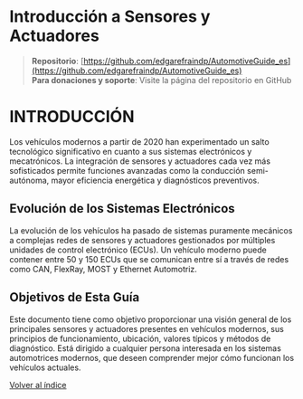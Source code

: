 # Introducción a Sensores y Actuadores

> **Repositorio**: [https://github.com/edgarefraindp/AutomotiveGuide_es](https://github.com/edgarefraindp/AutomotiveGuide_es)  
> **Para donaciones y soporte**: Visite la página del repositorio en GitHub

# INTRODUCCIÓN

Los vehículos modernos a partir de 2020 han experimentado un salto tecnológico significativo en cuanto a sus sistemas electrónicos y mecatrónicos. La integración de sensores y actuadores cada vez más sofisticados permite funciones avanzadas como la conducción semi-autónoma, mayor eficiencia energética y diagnósticos preventivos.

## Evolución de los Sistemas Electrónicos

La evolución de los vehículos ha pasado de sistemas puramente mecánicos a complejas redes de sensores y actuadores gestionados por múltiples unidades de control electrónico (ECUs). Un vehículo moderno puede contener entre 50 y 150 ECUs que se comunican entre sí a través de redes como CAN, FlexRay, MOST y Ethernet Automotriz.

## Objetivos de Esta Guía

Este documento tiene como objetivo proporcionar una visión general de los principales sensores y actuadores presentes en vehículos modernos, sus principios de funcionamiento, ubicación, valores típicos y métodos de diagnóstico. Está dirigido a cualquier persona interesada en los sistemas automotrices modernos, que deseen comprender mejor cómo funcionan los vehículos actuales.


[Volver al índice](../sensores-y-actuadores.md)